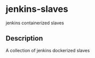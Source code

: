 # jenkins-slaves
jenkins containerized slaves

## Description   

A collection of jenkins dockerized slaves 
